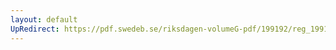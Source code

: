```yaml
---
layout: default
UpRedirect: https://pdf.swedeb.se/riksdagen-volumeG-pdf/199192/reg_199192/reg_199192_0132.pdf
---
```

